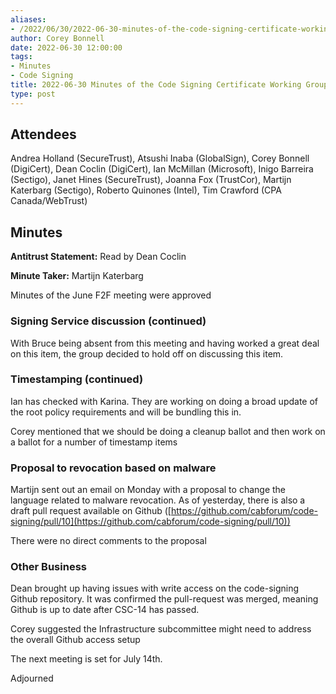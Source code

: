 ```yaml
---
aliases:
- /2022/06/30/2022-06-30-minutes-of-the-code-signing-certificate-working-group/
author: Corey Bonnell
date: 2022-06-30 12:00:00
tags:
- Minutes
- Code Signing
title: 2022-06-30 Minutes of the Code Signing Certificate Working Group
type: post
---
```


## Attendees

Andrea Holland (SecureTrust), Atsushi Inaba (GlobalSign), Corey Bonnell (DigiCert), Dean Coclin (DigiCert), Ian McMillan (Microsoft), Inigo Barreira (Sectigo), Janet Hines (SecureTrust), Joanna Fox (TrustCor), Martijn Katerbarg (Sectigo), Roberto Quinones (Intel), Tim Crawford (CPA Canada/WebTrust)

## Minutes

**Antitrust Statement:** Read by Dean Coclin

**Minute Taker:** Martijn Katerbarg

Minutes of the June F2F meeting were approved

### Signing Service discussion (continued)

With Bruce being absent from this meeting and having worked a great deal on this item, the group decided to hold off on discussing this item.

### Timestamping (continued)

Ian has checked with Karina. They are working on doing a broad update of the root policy requirements and will be bundling this in.

Corey mentioned that we should be doing a cleanup ballot and then work on a ballot for a number of timestamp items

### Proposal to revocation based on malware

Martijn sent out an email on Monday with a proposal to change the language related to malware revocation. As of yesterday, there is also a draft pull request available on Github ([https://github.com/cabforum/code-signing/pull/10](https://github.com/cabforum/code-signing/pull/10))

There were no direct comments to the proposal

### Other Business

Dean brought up having issues with write access on the code-signing Github repository. It was confirmed the pull-request was merged, meaning Github is up to date after CSC-14 has passed.

Corey suggested the Infrastructure subcommittee might need to address the overall Github access setup

The next meeting is set for July 14th.

Adjourned
